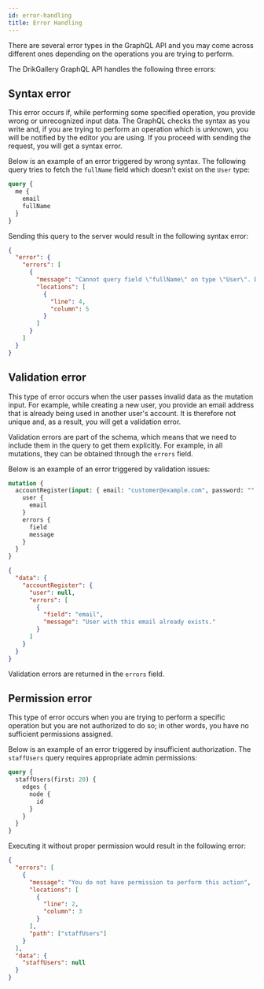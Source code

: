 ```yaml
---
id: error-handling
title: Error Handling
---
```


There are several error types in the GraphQL API and you may come across different ones depending on the operations you are trying to perform.

The DrikGallery GraphQL API handles the following three errors:

## Syntax error

This error occurs if, while performing some specified operation, you provide wrong or unrecognized input data. The GraphQL checks the syntax as you write and, if you are trying to perform an operation which is unknown, you will be notified by the editor you are using. If you proceed with sending the request, you will get a syntax error.

Below is an example of an error triggered by wrong syntax. The following query tries to fetch the `fullName` field which doesn't exist on the `User` type:

```graphql
query {
  me {
    email
    fullName
  }
}
```

Sending this query to the server would result in the following syntax error:

```json
{
  "error": {
    "errors": [
      {
        "message": "Cannot query field \"fullName\" on type \"User\". Did you mean \"firstName\" or \"lastName\"?",
        "locations": [
          {
            "line": 4,
            "column": 5
          }
        ]
      }
    ]
  }
}
```

## Validation error

This type of error occurs when the user passes invalid data as the mutation input. For example, while creating a new user, you provide an email address that is already being used in another user's account. It is therefore not unique and, as a result, you will get a validation error.

Validation errors are part of the schema, which means that we need to include them in the query to get them explicitly. For example, in all mutations, they can be obtained through the `errors` field.

Below is an example of an error triggered by validation issues:

```graphql
mutation {
  accountRegister(input: { email: "customer@example.com", password: "" }) {
    user {
      email
    }
    errors {
      field
      message
    }
  }
}
```

```json
{
  "data": {
    "accountRegister": {
      "user": null,
      "errors": [
        {
          "field": "email",
          "message": "User with this email already exists."
        }
      ]
    }
  }
}
```

Validation errors are returned in the `errors` field.

## Permission error

This type of error occurs when you are trying to perform a specific operation but you are not authorized to do so; in other words, you have no sufficient permissions assigned.

Below is an example of an error triggered by insufficient authorization. The `staffUsers` query requires appropriate admin permissions:

```graphql
query {
  staffUsers(first: 20) {
    edges {
      node {
        id
      }
    }
  }
}
```

Executing it without proper permission would result in the following error:

```json
{
  "errors": [
    {
      "message": "You do not have permission to perform this action",
      "locations": [
        {
          "line": 2,
          "column": 3
        }
      ],
      "path": ["staffUsers"]
    }
  ],
  "data": {
    "staffUsers": null
  }
}
```
